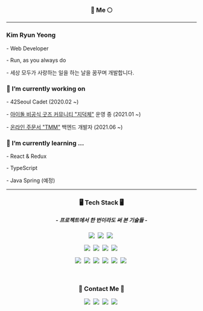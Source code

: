 <h3 align="center"> 🌙 Me 🌕 </h3>
<hr/>

<h3> Kim Ryun Yeong </h3>
<p> - Web Developer </p>
<p> - Run, as you always do </p>
<p> - 세상 모두가 사랑하는 일을 하는 날을 꿈꾸며 개발합니다. </p>

<h3> 🔭 I’m currently working on </h3>
<p> - 42Seoul Cadet (2020.02 ~) </p>
<p> - <a href="https://community.jiduckche.com"> 아이돌 비공식 굿즈 커뮤니티 "지덕체"</a> 운영 중 (2021.01 ~) </p>
<p> - <a href="https://takemm.com"> 온라인 주문서 "TMM"</a> 백엔드 개발자 (2021.06 ~) </p>


<h3> 🌱  I’m currently learning ... </h3>
<p> - React & Redux </p>
<p> - TypeScript </p>
<p> - Java Spring (예정) </p>

<hr>

<h3 align="center">🖥 Tech Stack 🖥</h3>

<h5 align="center"> - 프로젝트에서 한 번이라도 써 본 기술들 - </h5>

<p align="center">
  <img src="https://img.shields.io/badge/C-A8B9CC?style=flat-square&logo=C&logoColor=white"/>&nbsp
  <img src="https://img.shields.io/badge/TypeScript-3178C6?style=flat-square&logo=TypeScript&logoColor=white"/>&nbsp
  <img src="https://img.shields.io/badge/JavaScript-F7DF1E?style=flat-square&logo=JavaScript&logoColor=white"/>&nbsp
</p>

<p align="center">
  <img src="https://img.shields.io/badge/React-61DAFB?style=flat-square&logo=React&logoColor=white"/>&nbsp
  <img src="https://img.shields.io/badge/Node.js-339933?style=flat-square&logo=Node.js&logoColor=white"/>&nbsp
  <img src="https://img.shields.io/badge/Express-000000?style=flat-square&logo=Express&logoColor=white"/>&nbsp
  <img src="https://img.shields.io/badge/Redux-764ABC?style=flat-square&logo=Redux&logoColor=white"/>&nbsp
</p>

<p align="center">
  <img src="https://img.shields.io/badge/Travis CI-3EAAAF?style=flat-square&logo=Travis CI&logoColor=white"/>&nbsp
  <img src="https://img.shields.io/badge/AWS-232F3E?style=flat-square&logo=Amazon AWS&logoColor=white"/>&nbsp
  <img src="https://img.shields.io/badge/Docker-2496ED?style=flat-square&logo=Docker&logoColor=white"/>&nbsp
  <img src="https://img.shields.io/badge/MongoDB-47A248?style=flat-square&logo=MongoDB&logoColor=white"/>&nbsp
  <img src="https://img.shields.io/badge/NGINX-269539?style=flat-square&logo=NGINX&logoColor=white"/>&nbsp
  <img src="https://img.shields.io/badge/GA-E37400?style=flat-square&logo=Google Analytics&logoColor=white"/>&nbsp
</p>
<br>

<h3 align="center"> 💌 Contact Me 💌 </h3>

<p align="center">
  <a href="https://velog.io/@rycando"><img src="https://img.shields.io/badge/Tech%20Blog-11B48A?style=flat-square&logo=Vimeo&logoColor=white&link=https://velog.io/@rycando"/></a>&nbsp
  <a href="https://www.facebook.com/rycando/"><img src="https://img.shields.io/badge/Facebook-1877F2?style=flat-square&logo=Facebook&logoColor=white&link=https://www.facebook.com/rycando/"/></a>&nbsp
  <a href="https://www.instagram.com/sweet_sky_ss/"><img src="https://img.shields.io/badge/Instagram-E4405F?style=flat-square&logo=Instagram&logoColor=white&link=https://www.instagram.com/sweet_sky_ss/"/></a>&nbsp
  <a href="https://twitter.com/JDuckC_official"><img src="https://img.shields.io/badge/Twitter-1DA1F2?style=flat-square&logo=Twitter&logoColor=white&link=https://twitter.com/JDuckC_official"/></a>&nbsp
</p>
